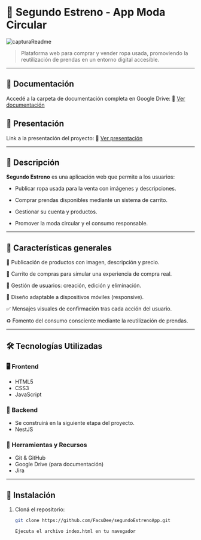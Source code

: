 # 🛒 Segundo Estreno - App Moda Circular

![capturaReadme](https://github.com/user-attachments/assets/b227fe2e-1644-4a8e-b14b-2d07f173c181)

> Plataforma web para comprar y vender ropa usada, promoviendo la reutilización de prendas en un entorno digital accesible.

---

## 📂 Documentación
Accedé a la carpeta de documentación completa en Google Drive:
🔗 [Ver documentación](https://drive.google.com/drive/folders/1RyvozNMGtN-Vp32IwOnOkx_btwdP2gL-)

## 📂 Presentación
Link a la presentación del proyecto:
🔗 [Ver presentación](https://gamma.app/docs/Segundo-Estreno-gt28i25c38ine3n?mode=doc)

---

## 📝 Descripción

**Segundo Estreno** es una aplicación web que permite a los usuarios:

- Publicar ropa usada para la venta con imágenes y descripciones.

- Comprar prendas disponibles mediante un sistema de carrito.

- Gestionar su cuenta y productos.

- Promover la moda circular y el consumo responsable.

---

## 🌟 Características generales

📸 Publicación de productos con imagen, descripción y precio.

🛒 Carrito de compras para simular una experiencia de compra real.

👤 Gestión de usuarios: creación, edición y eliminación.

📱 Diseño adaptable a dispositivos móviles (responsive).

✅ Mensajes visuales de confirmación tras cada acción del usuario.

♻️ Fomento del consumo consciente mediante la reutilización de prendas.

---

## 🛠️ Tecnologías Utilizadas

### 🖥️ Frontend
- HTML5
- CSS3
- JavaScript

### 🧠 Backend
- Se construirá en la siguiente etapa del proyecto.
- NestJS

### 🧰 Herramientas y Recursos
- Git & GitHub
- Google Drive (para documentación)
- Jira  

---

## 🚀 Instalación

1. Cloná el repositorio:
   ```bash
   git clone https://github.com/FacuDee/segundoEstrenoApp.git
   ```

   ```bash
   Ejecuta el archivo index.html en tu navegador
   ```

